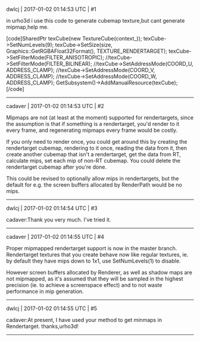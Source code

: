 dwlcj | 2017-01-02 01:14:53 UTC | #1

in urho3d i use this code to generate cubemap texture,but cant generate mipmap,help me.

[code]SharedPtr<TextureCube> texCube(new TextureCube(context_));
texCube->SetNumLevels(9);
texCube->SetSize(size, Graphics::GetRGBAFloat32Format(), TEXTURE_RENDERTARGET);
texCube->SetFilterMode(FILTER_ANISOTROPIC);
//texCube->SetFilterMode(FILTER_BILINEAR);
//texCube->SetAddressMode(COORD_U, ADDRESS_CLAMP);
//texCube->SetAddressMode(COORD_V, ADDRESS_CLAMP);
//texCube->SetAddressMode(COORD_W, ADDRESS_CLAMP);
GetSubsystem<ResourceCache>()->AddManualResource(texCube);[/code]

-------------------------

cadaver | 2017-01-02 01:14:53 UTC | #2

Mipmaps are not (at least at the moment) supported for rendertargets, since the assumption is that if something is a rendertarget, you'd render to it every frame, and regenerating mipmaps every frame would be costly.

If you only need to render once, you could get around this by creating the rendertarget cubemap, rendering to it once, reading the data from it, then create another cubemap that isn't a rendertarget, get the data from RT, calculate mips, set each mip of non-RT cubemap. You could delete the rendertarget cubemap after you're done.

This could be revised to optionally allow mips in rendertargets, but the default for e.g. the screen buffers allocated by RenderPath would be no mips.

-------------------------

dwlcj | 2017-01-02 01:14:54 UTC | #3

cadaver:Thank you very much. I've tried it.

-------------------------

cadaver | 2017-01-02 01:14:55 UTC | #4

Proper mipmapped rendertarget support is now in the master branch. Rendertarget textures that you create behave now like regular textures, ie. by default they have mips down to 1x1, use SetNumLevels(1) to disable.

However screen buffers allocated by Renderer, as well as shadow maps are not mipmapped, as it's assumed that they will be sampled in the highest precision (ie. to achieve a screenspace effect) and to not waste performance in mip generation.

-------------------------

dwlcj | 2017-01-02 01:14:55 UTC | #5

cadaver:At present, I have used your method to get minmaps in Rendertarget.
thanks,urho3d!

-------------------------

